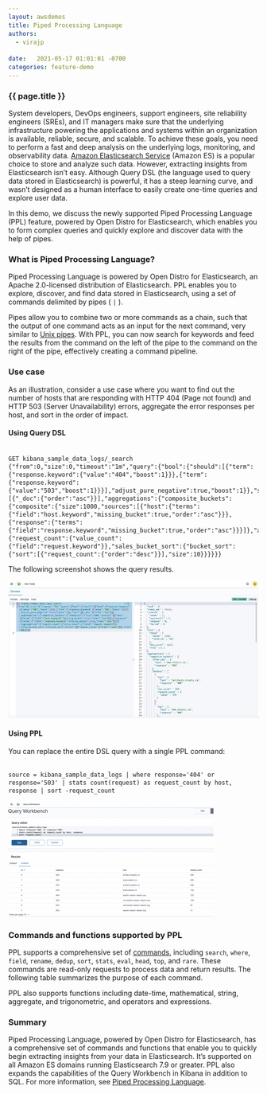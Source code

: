 ```yaml
---
layout: awsdemos
title: Piped Processing Language
authors: 
  - virajp

date:   2021-05-17 01:01:01 -0700
categories: feature-demo
---
```

<h3>{{ page.title }}</h3>


System developers, DevOps engineers, support engineers, site reliability engineers (SREs), and IT managers make sure that the underlying infrastructure powering the applications and systems within an organization is available, reliable, secure, and scalable. To achieve these goals, you need to perform a fast and deep analysis on the underlying logs, monitoring, and observability data. [Amazon Elasticsearch Service](https://aws.amazon.com/elasticsearch-service/) (Amazon ES) is a popular choice to store and analyze such data. However, extracting insights from Elasticsearch isn’t easy. Although Query DSL (the language used to query data stored in Elasticsearch) is powerful, it has a steep learning curve, and wasn’t designed as a human interface to easily create one-time queries and explore user data.

In this demo, we discuss the newly supported Piped Processing Language (PPL) feature, powered by Open Distro for Elasticsearch, which enables you to form complex queries and quickly explore and discover data with the help of pipes.

### What is Piped Processing Language?

Piped Processing Language is powered by Open Distro for Elasticsearch, an Apache 2.0-licensed distribution of Elasticsearch. PPL enables you to explore, discover, and find data stored in Elasticsearch, using a set of commands delimited by pipes ( `|` ).

Pipes allow you to combine two or more commands as a chain, such that the output of one command acts as an input for the next command, very similar to [Unix pipes](https://en.wikipedia.org/wiki/Pipeline_(Unix)). With PPL, you can now search for keywords and feed the results from the command on the left of the pipe to the command on the right of the pipe, effectively creating a command pipeline.

### Use case
As an illustration, consider a use case where you want to find out the number of hosts that are responding with HTTP 404 (Page not found) and HTTP 503 (Server Unavailability) errors, aggregate the error responses per host, and sort in the order of impact.


#### Using Query DSL

```

GET kibana_sample_data_logs/_search
{"from":0,"size":0,"timeout":"1m","query":{"bool":{"should":[{"term":{"response.keyword":{"value":"404","boost":1}}},{"term":{"response.keyword":{"value":"503","boost":1}}}],"adjust_pure_negative":true,"boost":1}},"sort":[{"_doc":{"order":"asc"}}],"aggregations":{"composite_buckets":{"composite":{"size":1000,"sources":[{"host":{"terms":{"field":"host.keyword","missing_bucket":true,"order":"asc"}}},{"response":{"terms":{"field":"response.keyword","missing_bucket":true,"order":"asc"}}}]},"aggregations":{"request_count":{"value_count":{"field":"request.keyword"}},"sales_bucket_sort":{"bucket_sort":{"sort":[{"request_count":{"order":"desc"}}],"size":10}}}}}}

```

The following screenshot shows the query results.

![Search Query on Opensearch Dashboards Dev Tools](/assets/img/es-query-dev-tools.jpeg)


#### Using PPL

You can replace the entire DSL query with a single PPL command:

```

source = kibana_sample_data_logs | where response='404' or response='503' | stats count(request) as request_count by host, response | sort -request_count

```

![PPL on Opensearch Dashboards Dev Tools](/assets/img/ppl_demo.gif)

### Commands and functions supported by PPL

PPL supports a comprehensive set of [commands](https://opendistro.github.io/for-elasticsearch-docs/docs/ppl/commands/), including `search`, `where`, `field`, `rename`, `dedup`, `sort`, `stats`, `eval`, `head`, `top`, and `rare`. These commands are read-only requests to process data and return results. The following table summarizes the purpose of each command.



PPL also supports functions including date-time, mathematical, string, aggregate, and trigonometric, and operators and expressions.

### Summary

Piped Processing Language, powered by Open Distro for Elasticsearch, has a comprehensive set of commands and functions that enable you to quickly begin extracting insights from your data in Elasticsearch. It’s supported on all Amazon ES domains running Elasticsearch 7.9 or greater. PPL also expands the capabilities of the Query Workbench in Kibana in addition to SQL. For more information, see [Piped Processing Language](https://docs.aws.amazon.com/elasticsearch-service/latest/developerguide/ppl-support.html).
